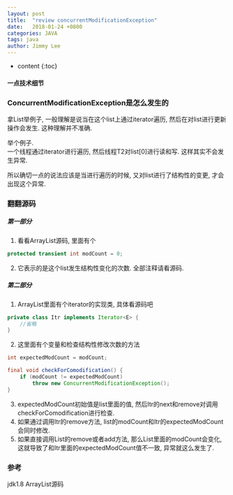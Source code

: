 ```yaml
---
layout: post
title:  "review concurrentModificationException"
date:   2018-01-24 +0800
categories: JAVA
tags: java
author: Jimmy Lee
---
```


* content
{:toc}


#### 一点技术细节  


### ConcurrentModificationException是怎么发生的  
拿List举例子, 一般理解是说当在这个list上通过iterator遍历, 然后在对list进行更新操作会发生. 这种理解并不准确.  


举个例子.  
一个线程通过iterator进行遍历, 然后线程T2对list[0]进行读和写. 这样其实不会发生异常.


所以确切一点的说法应该是当进行遍历的时候, 又对list进行了结构性的变更, 才会出现这个异常.  


### 翻翻源码  
##### 第一部分
1. 看看ArrayList源码, 里面有个   
```java
protected transient int modCount = 0;
```

2. 它表示的是这个list发生结构性变化的次数. 全部注释请看源码.   

##### 第二部分
1. ArrayList里面有个iterator的实现类, 具体看源码吧     
```java
private class Itr implements Iterator<E> {
	//省略
}
```

2. 这里面有个变量和检查结构性修改次数的方法
```java
int expectedModCount = modCount;

final void checkForComodification() {
    if (modCount != expectedModCount)
        throw new ConcurrentModificationException();
}
```

3. expectedModCount初始值是list里面的值, 然后Itr的next和remove对调用checkForComodification进行检查.   
4. 如果通过调用Itr的remove方法, list的modCount和Itr的expectedModCount会同时修改.   
5. 如果直接调用List的remove或者add方法, 那么List里面的modCount会变化, 这就导致了和Itr里面的expectedModCount值不一致, 异常就这么发生了.


### 参考  
jdk1.8 ArrayList源码

